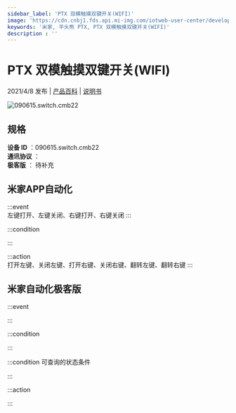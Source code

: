 ```yaml
---
sidebar_label: 'PTX 双模触摸双键开关(WIFI)'
image: 'https://cdn.cnbj1.fds.api.mi-img.com/iotweb-user-center/developer_1679047904387e7ltGY6O.png?GalaxyAccessKeyId=AKVGLQWBOVIRQ3XLEW&Expires=9223372036854775807&Signature=zOEj4Wzc3YxiPX2NHzYDOnZNYds='
keywords: '米家, 平头熊 PTX, PTX 双模触摸双键开关(WIFI)'
description : ''
---
```

# PTX 双模触摸双键开关(WIFI)

2021/4/8 发布 | [产品百科](https://home.mi.com/webapp/content/baike/product/index.html?model=090615.switch.cmb22/) | [说明书](https://home.mi.com/views/introduction.html?model=090615.switch.cmb22&region=cn)

![090615.switch.cmb22](https://cdn.cnbj1.fds.api.mi-img.com/iotweb-user-center/developer_1679047904387e7ltGY6O.png?GalaxyAccessKeyId=AKVGLQWBOVIRQ3XLEW&Expires=9223372036854775807&Signature=zOEj4Wzc3YxiPX2NHzYDOnZNYds=)

## 规格  
> 
**设备 ID** ：090615.switch.cmb22  
**通讯协议** ：  
**极客版**  ： 待补充 


## 米家APP自动化  

:::event  
左键打开、左键关闭、右键打开、右键关闭
:::

:::condition  

:::

:::action   
打开左键、关闭左键、打开右键、关闭右键、翻转左键、翻转右键
:::

## 米家自动化极客版  

:::event  

:::

:::condition  

:::

:::condition 可查询的状态条件  

:::

:::action  

:::

        
